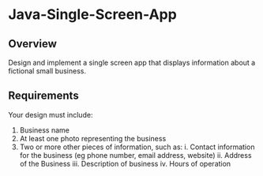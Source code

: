 # Java-Single-Screen-App

## Overview

Design and implement a single screen app that displays information about a fictional small business.

## Requirements

Your design must include:

1. Business name
2. At least one photo representing the business
3. Two or more other pieces of information, such as:
	i. Contact information for the business (eg phone number, email address, website)
  	ii. Address of the Business
	iii. Description of business
	iv. Hours of operation